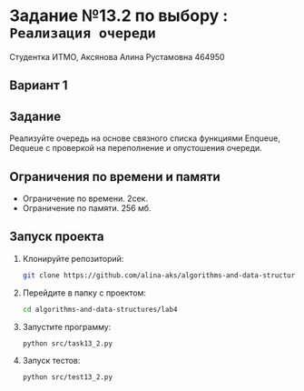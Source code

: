 # Задание №13.2 по выбору  : `Реализация очереди`
Студентка ИТМО, Аксянова Алина Рустамовна  464950

## Вариант 1

## Задание 
Реализуйте очередь на основе связного списка функциями Enqueue, Dequeue c проверкой на переполнение и опустошения очереди.

## Ограничения по времени и памяти

- Ограничение по времени. 2сек.
- Ограничение по памяти. 256 мб.


## Запуск проекта
1. Клонируйте репозиторий:
   ```bash
   git clone https://github.com/alina-aks/algorithms-and-data-structures.git
   
   ```
2. Перейдите в папку с проектом:
   ```bash
   cd algorithms-and-data-structures/lab4
   ```
3. Запустите программу:
   ```bash
   python src/task13_2.py
   ```

4. Запуск тестов:
   ```bash
   python src/test13_2.py
   ```
